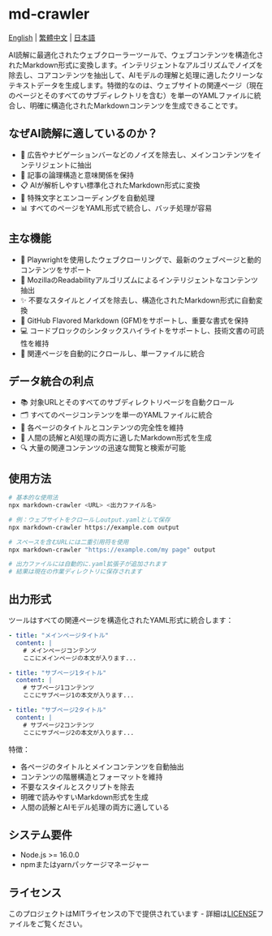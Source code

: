 # md-crawler

[English](README.md) | [繁體中文](README-zhTW.md) | [日本語](README-ja.md)

AI読解に最適化されたウェブクローラーツールで、ウェブコンテンツを構造化されたMarkdown形式に変換します。インテリジェントなアルゴリズムでノイズを除去し、コアコンテンツを抽出して、AIモデルの理解と処理に適したクリーンなテキストデータを生成します。特徴的なのは、ウェブサイトの関連ページ（現在のページとそのすべてのサブディレクトリを含む）を単一のYAMLファイルに統合し、明確に構造化されたMarkdownコンテンツを生成できることです。

## なぜAI読解に適しているのか？

- 🧠 広告やナビゲーションバーなどのノイズを除去し、メインコンテンツをインテリジェントに抽出
- 🎯 記事の論理構造と意味関係を保持
- 📋 AIが解析しやすい標準化されたMarkdown形式に変換
- 🔄 特殊文字とエンコーディングを自動処理
- 📊 すべてのページをYAML形式で統合し、バッチ処理が容易

## 主な機能

- 🚀 Playwrightを使用したウェブクローリングで、最新のウェブページと動的コンテンツをサポート
- 📝 MozillaのReadabilityアルゴリズムによるインテリジェントなコンテンツ抽出
- ✨ 不要なスタイルとノイズを除去し、構造化されたMarkdown形式に自動変換
- 🎨 GitHub Flavored Markdown (GFM)をサポートし、重要な書式を保持
- 💻 コードブロックのシンタックスハイライトをサポートし、技術文書の可読性を維持
- 🔗 関連ページを自動的にクロールし、単一ファイルに統合

## データ統合の利点

- 📚 対象URLとそのすべてのサブディレクトリページを自動クロール
- 🗂️ すべてのページコンテンツを単一のYAMLファイルに統合
- 📖 各ページのタイトルとコンテンツの完全性を維持
- 🎯 人間の読解とAI処理の両方に適したMarkdown形式を生成
- 🔍 大量の関連コンテンツの迅速な閲覧と検索が可能

## 使用方法

```bash
# 基本的な使用法
npx markdown-crawler <URL> <出力ファイル名>

# 例：ウェブサイトをクロールしoutput.yamlとして保存
npx markdown-crawler https://example.com output

# スペースを含むURLには二重引用符を使用
npx markdown-crawler "https://example.com/my page" output

# 出力ファイルには自動的に.yaml拡張子が追加されます
# 結果は現在の作業ディレクトリに保存されます
```

## 出力形式

ツールはすべての関連ページを構造化されたYAML形式に統合します：
```yaml
- title: "メインページタイトル"
  content: |
    # メインページコンテンツ
    ここにメインページの本文が入ります...

- title: "サブページ1タイトル"
  content: |
    # サブページ1コンテンツ
    ここにサブページ1の本文が入ります...

- title: "サブページ2タイトル"
  content: |
    # サブページ2コンテンツ
    ここにサブページ2の本文が入ります...
```

特徴：
- 各ページのタイトルとメインコンテンツを自動抽出
- コンテンツの階層構造とフォーマットを維持
- 不要なスタイルとスクリプトを除去
- 明確で読みやすいMarkdown形式を生成
- 人間の読解とAIモデル処理の両方に適している

## システム要件

- Node.js >= 16.0.0
- npmまたはyarnパッケージマネージャー

## ライセンス

このプロジェクトはMITライセンスの下で提供されています - 詳細は[LICENSE](LICENSE)ファイルをご覧ください。
